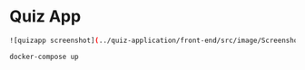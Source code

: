 # Quiz App

```bash
![quizapp screenshot](../quiz-application/front-end/src/image/Screenshot%20(80).png)

docker-compose up

```